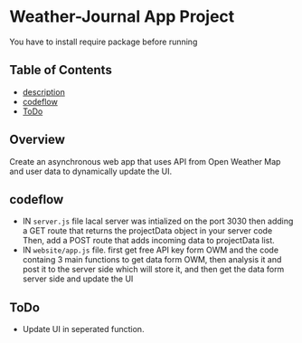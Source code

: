 # Weather-Journal App Project
You have to install require package before running

## Table of Contents
* [description](#description)
* [codeflow](#codeflow)
* [ToDo](#ToDo)

## Overview
Create an asynchronous web app that uses API from Open Weather Map and user data to dynamically update the UI. 

## codeflow
* IN `server.js` file lacal server was intialized on the port 3030 then adding a GET route that returns the projectData object in your server code Then, add a POST route that adds incoming data to projectData list. 
* IN `website/app.js` file. first get free API key form OWM and the code containg 3 main functions to get data form OWM, then analysis it and post it to the server side which will store it, and then get the data form server side and update the UI

## ToDo
* Update UI in seperated function.
